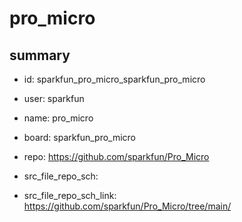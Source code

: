 # pro_micro
 
## summary 
* id: sparkfun_pro_micro_sparkfun_pro_micro
* user: sparkfun
* name: pro_micro
* board: sparkfun_pro_micro
* repo: https://github.com/sparkfun/Pro_Micro



* src_file_repo_sch: 
* src_file_repo_sch_link: https://github.com/sparkfun/Pro_Micro/tree/main/






